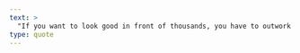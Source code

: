 ```yaml
---
text: >
  "If you want to look good in front of thousands, you have to outwork thousands in front of nobody." - Damian Lillard
type: quote
---
```

